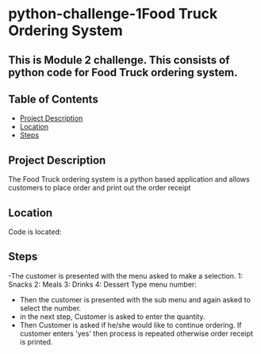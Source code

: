 # python-challenge-1Food Truck Ordering System
## This is Module 2 challenge. This consists of python code for Food Truck ordering system.


## Table of Contents

- [Project Description](#project-description)
- [Location](#location)
- [Steps](#steps)

## Project Description

The Food Truck ordering system is a python based application and allows customers to place order and 
print out the order receipt

## Location

Code is located: 

## Steps

-The customer is presented with the menu asked to make a selection.
  1: Snacks
  2: Meals
  3: Drinks
  4: Dessert
  Type menu number: 
- Then the customer is presented with the sub menu and again asked to select the number.
- in the next step, Customer is asked to enter the quantity.
- Then Customer is asked if he/she would like to continue ordering. If customer enters 'yes' then process
  is repeated otherwise order receipt is printed.
   
